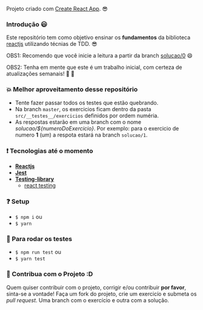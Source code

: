 Projeto criado com [Create React App](https://github.com/facebook/create-react-app). :sunglasses:

### Introdução :smiley:

Este repositório tem como objetivo ensinar os **fundamentos** da biblioteca [reactjs](https://pt-br.reactjs.org/) utilizando técnias de TDD. :sunglasses: 

OBS1: Recomendo que você inicie a leitura a partir da branch [solucao/0](https://github.com/bragamat/aprenda-reactjs-testando/tree/solucao/0)  :smile:

OBS2: Tenha em mente que este é um trabalho inicial, com certeza de atualizações semanais! :rocket: :beer:

### :boom: Melhor aproveitamento desse repositório

- Tente fazer passar todos os testes que estão quebrando. 
- Na branch `master`, os exercicios ficam dentro da pasta `src/__testes__/exercicios` definidos por ordem numéria. 
- As respostas estarão em uma branch com o nome _solucao/${numeroDoExercicio}_. Por exemplo: para o exercicio de numero **1** (um) a respota estará na branch `solucao/1`.

### :exclamation: Tecnologias até o momento
- **[Reactjs](https://pt-br.reactjs.org/)**
- **[Jest](https://jestjs.io/)**
- **[Testing-library](https://testing-library.com/)**
  - [react testing](https://testing-library.com/docs/react-testing-library/intro)


### :question: Setup

- `$ npm i` 
ou 
- `$ yarn`

### :dizzy: Para rodar os testes

- `$ npm run test` 
ou 
- `$ yarn test`

###  :raised_hands: Contribua com o Projeto :D

Quem quiser contribuir com o projeto, corrigir e/ou contribuir **por favor**, sinta-se a vontade! Faça um fork do projeto, crie um exercicío e submeta os _pull request_. Uma branch com o exercício e outra com a solução.